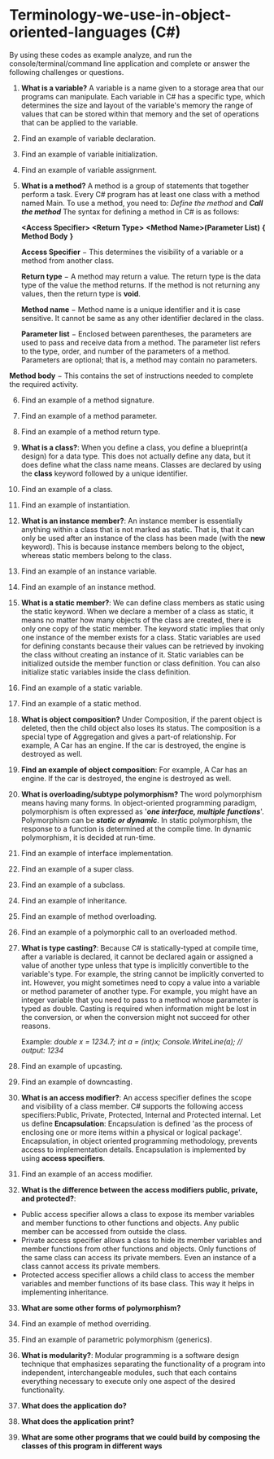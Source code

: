 # Terminology-we-use-in-object-oriented-languages (C#)
By using these codes as example analyze, and run the console/terminal/command line application and complete or answer the following challenges or questions.

1. **What is a variable?** A variable is a name given to a storage area that our programs can manipulate. Each variable in C# has a specific type, which determines the size and layout of the variable's memory the range of values that can be stored within that memory and the set of operations that can be applied to the variable.

2. Find an example of variable declaration.
3. Find an example of variable initialization.
4. Find an example of variable assignment.

5. **What is a method?** A method is a group of statements that together perform a task. Every C# program has at least one class with a method named Main. 
 To use a method, you need to: _Define the method_ and ****_Call the method_****
 The syntax for defining a method in C# is as follows: 
 
    **<****Access Specifier****>** **<****Return Type****>** **<****Method Name****>(****Parameter List****)**
    **{**
   **Method Body**
    **}**
 
   **Access Specifier** − This determines the visibility of a variable or a method from another class.

   **Return type** − A method may return a value. The return type is the data type of the value the method returns. If the method is not returning any values, then  the     return type is **void**.

   **Method name** − Method name is a unique identifier and it is case sensitive. It cannot be same as any other identifier declared in the class.

   **Parameter list** − Enclosed between parentheses, the parameters are used to pass and receive data from a method. The parameter list refers to the type, order, and     number of the parameters of a method. Parameters are optional; that is, a method may contain no parameters.

  **Method body** − This contains the set of instructions needed to complete the required activity.

6. Find an example of a method signature.
7. Find an example of a method parameter.
8. Find an example of a method return type.

9. **What is a class?**: When you define a class, you define a blueprint(a design) for a data type. This does not actually define any data, but it does define what the class name means. Classes are declared by using the **class** keyword followed by a unique identifier.

10. Find an example of a class.
11. Find an example of instantiation.

12. **What is an instance member?**: An instance member is essentially anything within a class that is not marked as static. That is, that it can only be used after an instance of the class has been made (with the **new** keyword). This is because instance members belong to the object, whereas static members belong to the class.

13. Find an example of an instance variable.
14. Find an example of an instance method.

15. **What is a static member?**: We can define class members as static using the static keyword. When we declare a member of a class as static, it means no matter how many objects of the class are created, there is only one copy of the static member.
The keyword static implies that only one instance of the member exists for a class. Static variables are used for defining constants because their values can be retrieved by invoking the class without creating an instance of it. Static variables can be initialized outside the member function or class definition. You can also initialize static variables inside the class definition.

16. Find an example of a static variable.
17. Find an example of a static method.

18. **What is object composition?** Under Composition, if the parent object is deleted, then the child object also loses its status. The composition is a special type of Aggregation and gives a part-of relationship. For example, A Car has an engine. If the car is destroyed, the engine is destroyed as well.

19. **Find an example of object composition**: For example, A Car has an engine. If the car is destroyed, the engine is destroyed as well.

20. **What is overloading/subtype polymorphism?**
The word polymorphism means having many forms. In object-oriented programming paradigm, polymorphism is often expressed as '**_one interface, multiple functions_**'. 
Polymorphism can be _**static _or_ dynamic**_. In static polymorphism, the response to a function is determined at the compile time. In dynamic polymorphism, it is decided at run-time.

21. Find an example of interface implementation.
22. Find an example of a super class.
23. Find an example of a subclass.
24. Find an example of inheritance.
25. Find an example of method overloading.
26. Find an example of a polymorphic call to an overloaded method.

27. **What is type casting?**: Because C# is statically-typed at compile time, after a variable is declared, it cannot be declared again or assigned a value of another type unless that type is implicitly convertible to the variable's type. For example, the string cannot be implicitly converted to int. However, you might sometimes need to copy a value into a variable or method parameter of another type. For example, you might have an integer variable that you need to pass to a method whose parameter is typed as double. Casting is required when information might be lost in the conversion, or when the conversion might not succeed for other reasons.

     Example: _double x = 1234.7;
            int a = (int)x;
            Console.WriteLine(a);   // output: 1234_

28. Find an example of upcasting.
29. Find an example of downcasting.

30. **What is an access modifier?**: An access specifier defines the scope and visibility of a class member. C# supports the following access specifiers:Public,      Private, Protected, Internal and Protected internal.
  Let us define **Encapsulation**: Encapsulation is defined 'as the process of enclosing one or more items within a physical or logical package'. Encapsulation, in    object oriented programming methodology, prevents access to implementation details. Encapsulation is implemented by using **access specifiers**.

31. Find an example of an access modifier.

32. **What is the difference between the access modifiers public, private,
and protected?**: 
   - Public access specifier allows a class to expose its member variables and member functions to other functions and objects. Any public member can be accessed from  outside the class.
   - Private access specifier allows a class to hide its member variables and member functions from other functions and objects. Only functions of the same class can access its private members. Even an instance of a class cannot access its private members.
   - Protected access specifier allows a child class to access the member variables and member functions of its base class. This way it helps in implementing inheritance.
    

33. **What are some other forms of polymorphism?**

34. Find an example of method overriding.
35. Find an example of parametric polymorphism (generics).

36. **What is modularity?**: Modular programming is a software design technique that emphasizes separating the functionality of a program into independent, interchangeable modules, such that each contains everything necessary to execute only one aspect of the desired functionality.

37. **What does the application do?**

38. **What does the application print?**

39. **What are some other programs that we could build by composing the
classes of this program in different ways**
